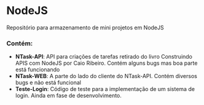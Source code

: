 # NodeJS

Repositório para armazenamento de mini projetos em NodeJS

### Contém:
* **NTask-API**: API para criações de tarefas retirado do livro Construindo APIS com NodeJS por Caio Ribeiro. Contém alguns bugs mas boa parte está funcionando
* **NTask-WEB**: A parte do lado do cliente do NTask-API. Contém diversos bugs e não está funcional
* **Teste-Login**: Código de teste para a implementação de um sistema de login. Ainda em fase de desenvolvimento.